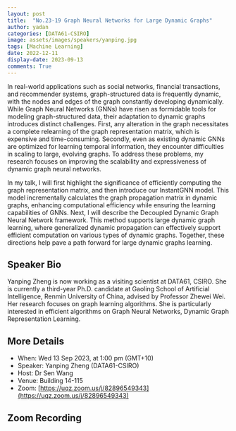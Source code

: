 ```yaml
---
layout: post
title:  "No.23-19 Graph Neural Networks for Large Dynamic Graphs"
author: yadan
categories: [DATA61-CSIRO]
image: assets/images/speakers/yanping.jpg
tags: [Machine Learning]
date: 2022-12-11
display-date: 2023-09-13
comments: True
---
```

In real-world applications such as social networks, financial transactions, and recommender systems, graph-structured data is frequently dynamic, with the nodes and edges of the graph constantly developing dynamically. While Graph Neural Networks (GNNs) have risen as formidable tools for modeling graph-structured data, their adaptation to dynamic graphs introduces distinct challenges. First, any alteration in the graph necessitates a complete relearning of the graph representation matrix, which is expensive and time-consuming. Secondly, even as existing dynamic GNNs are optimized for learning temporal information, they encounter difficulties in scaling to large, evolving graphs. To address these problems, my research focuses on improving the scalability and expressiveness of dynamic graph neural networks.

In my talk, I will first highlight the significance of efficiently computing the graph representation matrix, and then introduce our InstantGNN model. This model incrementally calculates the graph propagation matrix in dynamic graphs, enhancing computational efficiency while ensuring the learning capabilities of GNNs. Next, I will describe the Decoupled Dynamic Graph Neural Network framework. This method supports large dynamic graph learning, where generalized dynamic propagation can effectively support efficient computation on various types of dynamic graphs. Together, these directions help pave a path forward for large dynamic graphs learning.



## Speaker Bio
Yanping Zheng is now working as a visiting scientist at DATA61, CSIRO. She is currently a third-year Ph.D. candidate at Gaoling School of Artificial Intelligence, Renmin University of China, advised by Professor Zhewei Wei. Her research focuses on graph learning algorithms. She is particularly interested in efficient algorithms on Graph Neural Networks, Dynamic Graph Representation Learning.


## More Details
+ When: Wed 13 Sep 2023, at 1:00 pm (GMT+10)
+ Speaker: Yanping Zheng (DATA61-CSIRO)
+ Host: Dr Sen Wang
+ Venue: Building 14-115
+ Zoom: [https://uqz.zoom.us/j/82896549343](https://uqz.zoom.us/j/82896549343)




## Zoom Recording
